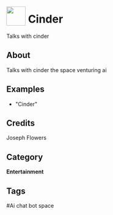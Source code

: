 # <img src="https://raw.githack.com/FortAwesome/Font-Awesome/master/svgs/solid/robot.svg" card_color="#22A7F0" width="50" height="50" style="vertical-align:bottom"/> Cinder
Talks with cinder

## About
Talks with cinder the space venturing ai

## Examples
* "Cinder"

## Credits
Joseph Flowers

## Category
**Entertainment**

## Tags
#Ai chat bot space

